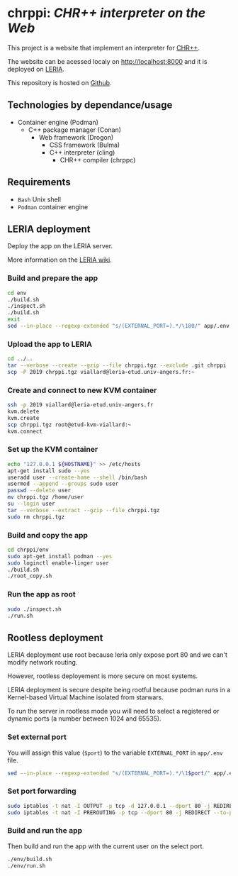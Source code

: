 # chrppi: *CHR++ interpreter on the Web*

This project is a website that implement an interpreter for [CHR++](https://gitlab.com/vynce/chrpp).

The website can be acessed localy on [http://localhost:8000](http://localhost) and it is deployed on [LERIA](https://leria-etud.univ-angers.fr/~viallard).

This repository is hosted on [Github](https://github.com/chrppi-developpers/chrppi).

## Technologies by dependance/usage

- Container engine (Podman)
	- C++ package manager (Conan)
		- Web framework (Drogon)
			- CSS framework (Bulma)
			- C++ interpreter (cling)
				- CHR++ compiler (chrppc)

## Requirements

- `Bash` Unix shell
- `Podman` container engine

## LERIA deployment

Deploy the app on the LERIA server.

More information on the [LERIA wiki](https://wiki.leria.univ-angers.fr/ua_members/cloud).

### Build and prepare the app

```bash
cd env
./build.sh
./inspect.sh
./build.sh
exit
sed --in-place --regexp-extended "s/(EXTERNAL_PORT=).*/\180/" app/.env
```

### Upload the app to LERIA

```bash
cd ../..
tar --verbose --create --gzip --file chrppi.tgz --exclude .git chrppi
scp -P 2019 chrppi.tgz viallard@leria-etud.univ-angers.fr:~
```

### Create and connect to new KVM container

```bash
ssh -p 2019 viallard@leria-etud.univ-angers.fr
kvm.delete
kvm.create
scp chrppi.tgz root@etud-kvm-viallard:~
kvm.connect
```

### Set up the KVM container

```bash
echo "127.0.0.1 ${HOSTNAME}" >> /etc/hosts
apt-get install sudo --yes
useradd user --create-home --shell /bin/bash
usermod --append --groups sudo user
passwd --delete user
mv chrppi.tgz /home/user
su --login user
tar --verbose --extract --gzip --file chrppi.tgz
sudo rm chrppi.tgz
```

### Build and copy the app

```bash
cd chrppi/env
sudo apt-get install podman --yes
sudo loginctl enable-linger user
./build.sh
./root_copy.sh
```

### Run the app as root

```bash
sudo ./inspect.sh
./run.sh
```

## Rootless deployment

LERIA deployment use root because leria only expose port 80 and we can't modify network routing.

However, rootless deployement is more secure on most systems.

LERIA deployment is secure despite being rootful because podman runs in a Kernel-based Virtual Machine isolated from starwars.

To run the server in rootless mode you will need to select a registered or dynamic ports (a number between 1024 and 65535).

### Set external port

You will assign this value (`$port`) to the variable `EXTERNAL_PORT` in `app/.env` file.

```bash
sed --in-place --regexp-extended "s/(EXTERNAL_PORT=).*/\1$port/" app/.env 
```

### Set port forwarding

```bash
sudo iptables -t nat -I OUTPUT -p tcp -d 127.0.0.1 --dport 80 -j REDIRECT --to-ports $port
sudo iptables -t nat -I PREROUTING -p tcp --dport 80 -j REDIRECT --to-ports $port
```

### Build and run the app

Then build and run the app with the current user on the select port.

```bash
./env/build.sh
./env/run.sh
```
